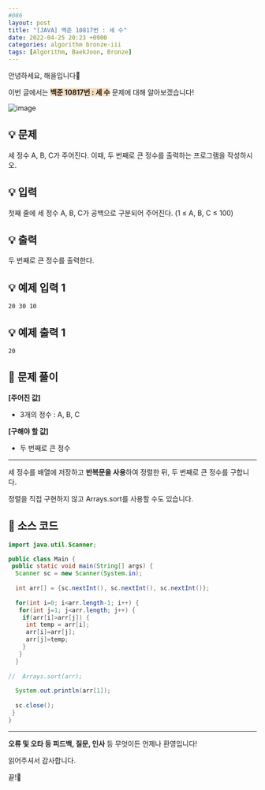 ```yaml
---
#086
layout: post
title: "[JAVA] 백준 10817번 : 세 수"
date: 2022-04-25 20:23 +0900
categories: algorithm bronze-iii
tags: [Algorithm, BaekJoon, Bronze]
---
```


안녕하세요, 해을입니다🦖

이번 글에서는 <span style="background-color:#f7ddbe">**백준 10817번 : 세 수**</span> 문제에 대해 알아보겠습니다!

![image](https://user-images.githubusercontent.com/39720852/174049325-b6ba81d4-b714-4ecd-8bd5-a973a19303e8.png)

## 💡 문제

세 정수 A, B, C가 주어진다. 이때, 두 번째로 큰 정수를 출력하는 프로그램을 작성하시오.

## 💡 입력

첫째 줄에 세 정수 A, B, C가 공백으로 구분되어 주어진다. (1 ≤ A, B, C ≤ 100)

## 💡 출력

두 번째로 큰 정수를 출력한다.

## 💡 예제 입력 1

```
20 30 10
```

## 💡 예제 출력 1

```
20
```

## 🚩 문제 풀이

**[주어진 값]**

* 3개의 정수 : A, B, C

**[구해야 할 값]**

* 두 번째로 큰 정수

---

세 정수를 배열에 저장하고 **반복문을 사용**하여 정렬한 뒤, 두 번째로 큰 정수를 구합니다.

정렬을 직접 구현하지 않고 Arrays.sort를 사용할 수도 있습니다.

## 🚩 소스 코드

``` java
import java.util.Scanner;

public class Main {
 public static void main(String[] args) {  
  Scanner sc = new Scanner(System.in);
  
  int arr[] = {sc.nextInt(), sc.nextInt(), sc.nextInt()};
  
  for(int i=0; i<arr.length-1; i++) {
   for(int j=1; j<arr.length; j++) {
    if(arr[i]>arr[j]) {
     int temp = arr[i];
     arr[i]=arr[j];
     arr[j]=temp;
    }
   }
  }
  
//  Arrays.sort(arr);
  
  System.out.println(arr[1]);
  
  sc.close();
 }
}
```

---

**오류 및 오타 등 피드백, 질문, 인사** 등 무엇이든 언제나 환영입니다!

읽어주셔서 감사합니다.

끝!🦕
